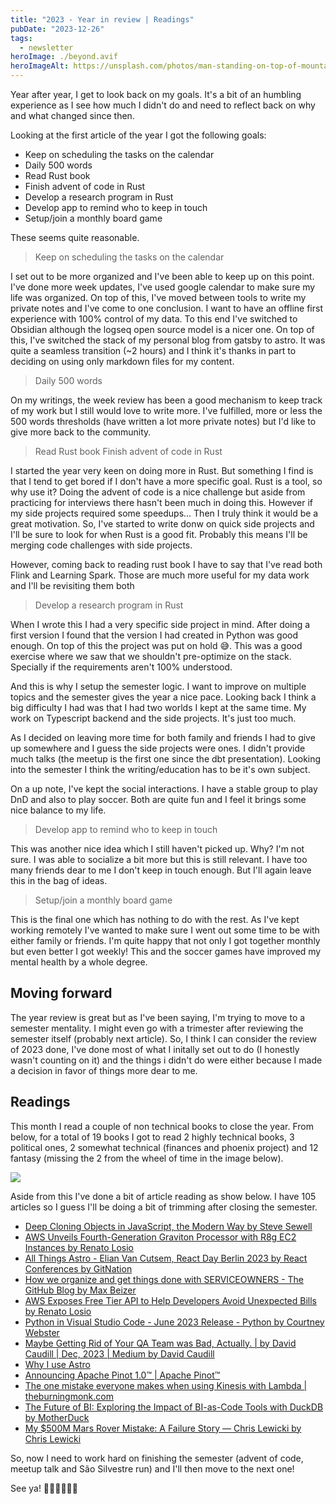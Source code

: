 ```yaml
---
title: "2023 - Year in review | Readings"
pubDate: "2023-12-26"
tags:
  - newsletter
heroImage: ./beyond.avif
heroImageAlt: https://unsplash.com/photos/man-standing-on-top-of-mountain-4uojMEdcwI8
---
```


Year after year, I get to look back on my goals. It's a bit of an humbling experience as I see how much I didn't do and need to reflect back on why and what changed since then.

Looking at the first article of the year I got the following goals:

- Keep on scheduling the tasks on the calendar
- Daily 500 words
- Read Rust book
- Finish advent of code in Rust
- Develop a research program in Rust
- Develop app to remind who to keep in touch
- Setup/join a monthly board game

These seems quite reasonable.

> Keep on scheduling the tasks on the calendar

I set out to be more organized and I've been able to keep up on this point. I've done more week updates, I've used google calendar to make sure my life was organized. On top of this, I've moved between tools to write my private notes and I've come to one conclusion. I want to have an offline first experience with 100% control of my data. To this end I've switched to Obsidian although the logseq open source model is a nicer one. On top of this, I've switched the stack of my personal blog from gatsby to astro. It was quite a seamless transition (~2 hours) and I think it's thanks in part to deciding on using only markdown files for my content.

> Daily 500 words

On my writings, the week review has been a good mechanism to keep track of my work but I still would love to write more. I've fulfilled, more or less the 500 words thresholds (have written a lot more private notes) but I'd like to give more back to the community.

> Read Rust book
> Finish advent of code in Rust

I started the year very keen on doing more in Rust. But something I find is that I tend to get bored if I don't have a more specific goal. Rust is a tool, so why use it? Doing the advent of code is a nice challenge but aside from practicing for interviews there hasn't been much in doing this. However if my side projects required some speedups... Then I truly think it would be a great motivation. So, I've started to write donw on quick side projects and I'll be sure to look for when Rust is a good fit. Probably this means I'll be merging code challenges with side projects.

However, coming back to reading rust book I have to say that I've read both Flink and Learning Spark. Those are much more useful for my data work and I'll be revisiting them both

> Develop a research program in Rust

When I wrote this I had a very specific side project in mind. After doing a first version I found that the version I had created in Python was good enough. On top of this the project was put on hold 😅. This was a good exercise where we saw that we shouldn't pre-optimize on the stack. Specially if the requirements aren't 100% understood.

And this is why I setup the semester logic. I want to improve on multiple topics and the semester gives the year a nice pace. Looking back I think a big difficulty I had was that I had two worlds I kept at the same time. My work on Typescript backend and the side projects. It's just too much.

As I decided on leaving more time for both family and friends I had to give up somewhere and I guess the side projects were ones. I didn't provide much talks (the meetup is the first one since the dbt presentation). Looking into the semester I think the writing/education has to be it's own subject.

On a up note, I've kept the social interactions. I have a stable group to play DnD and also to play soccer. Both are quite fun and I feel it brings some nice balance to my life.

> Develop app to remind who to keep in touch

This was another nice idea which I still haven't picked up. Why? I'm not sure. I was able to socialize a bit more but this is still relevant. I have too many friends dear to me I don't keep in touch enough. But I'll again leave this in the bag of ideas.

> Setup/join a monthly board game

This is the final one which has nothing to do with the rest. As I've kept working remotely I've wanted to make sure I went out some time to be with either family or friends. I'm quite happy that not only I got together monthly but even better I got weekly! This and the soccer games have improved my mental health by a whole degree.

## Moving forward

The year review is great but as I've been saying, I'm trying to move to a semester mentality. I might even go with a trimester after reviewing the semester itself (probably next article). So, I think I can consider the review of 2023 done, I've done most of what I initally set out to do (I honestly wasn't counting on it) and the things i didn't do were either because I made a decision in favor of things more dear to me.

## Readings

This month I read a couple of non technical books to close the year. From below, for a total of 19 books I got to read 2 highly technical books, 3 political ones, 2 somewhat technical (finances and phoenix project) and 12 fantasy (missing the 2 from the wheel of time in the image below).

![](./2023-12-26-19-23-48.avif)

Aside from this I've done a bit of article reading as show below. I have 105 articles so I guess I'll be doing a bit of trimming after closing the semester.

- [Deep Cloning Objects in JavaScript, the Modern Way by Steve Sewell](https://www.builder.io/blog/structured-clone)
- [AWS Unveils Fourth-Generation Graviton Processor with R8g EC2 Instances by Renato Losio](https://www.infoq.com/news/2023/12/aws-ec2-graviton4/)
- [All Things Astro - Elian Van Cutsem, React Day Berlin 2023 by React Conferences by GitNation](https://www.youtube.com/watch?v=WKXHFIulZ9g)
- [How we organize and get things done with SERVICEOWNERS - The GitHub Blog by Max Beizer](https://github.blog/2023-12-19-how-we-organize-and-get-things-done-with-serviceowners/)
- [AWS Exposes Free Tier API to Help Developers Avoid Unexpected Bills by Renato Losio](https://www.infoq.com/news/2023/12/aws-free-tier-api/)
- [Python in Visual Studio Code - June 2023 Release - Python by Courtney Webster](https://devblogs.microsoft.com/python/python-in-visual-studio-code-june-2023-release/)
- [Maybe Getting Rid of Your QA Team was Bad, Actually. | by David Caudill | Dec, 2023 | Medium by David Caudill](https://davidkcaudill.medium.com/maybe-getting-rid-of-your-qa-team-was-bad-actually-52c408bd048b)
- [Why I use Astro](https://flaviocopes.com/why-i-use-astro/)
- [Announcing Apache Pinot 1.0™ | Apache Pinot™](https://pinot.apache.org/blog/2023/09/19/Annoucing-Apache-Pinot-1-0/)
- [The one mistake everyone makes when using Kinesis with Lambda | theburningmonk.com](https://theburningmonk.com/2023/12/the-one-mistake-everyone-makes-when-using-kinesis-with-lambda/)
- [The Future of BI: Exploring the Impact of BI-as-Code Tools with DuckDB by MotherDuck](https://motherduck.com/blog/the-future-of-bi-bi-as-code-duckdb-impact/)
- [My $500M Mars Rover Mistake: A Failure Story — Chris Lewicki by Chris Lewicki](https://www.chrislewicki.com/articles/failurestory)

So, now I need to work hard on finishing the semester (advent of code, meetup talk and São Silvestre run) and I'll then move to the next one!

See ya! 👋🏽👋🏽👋🏽
